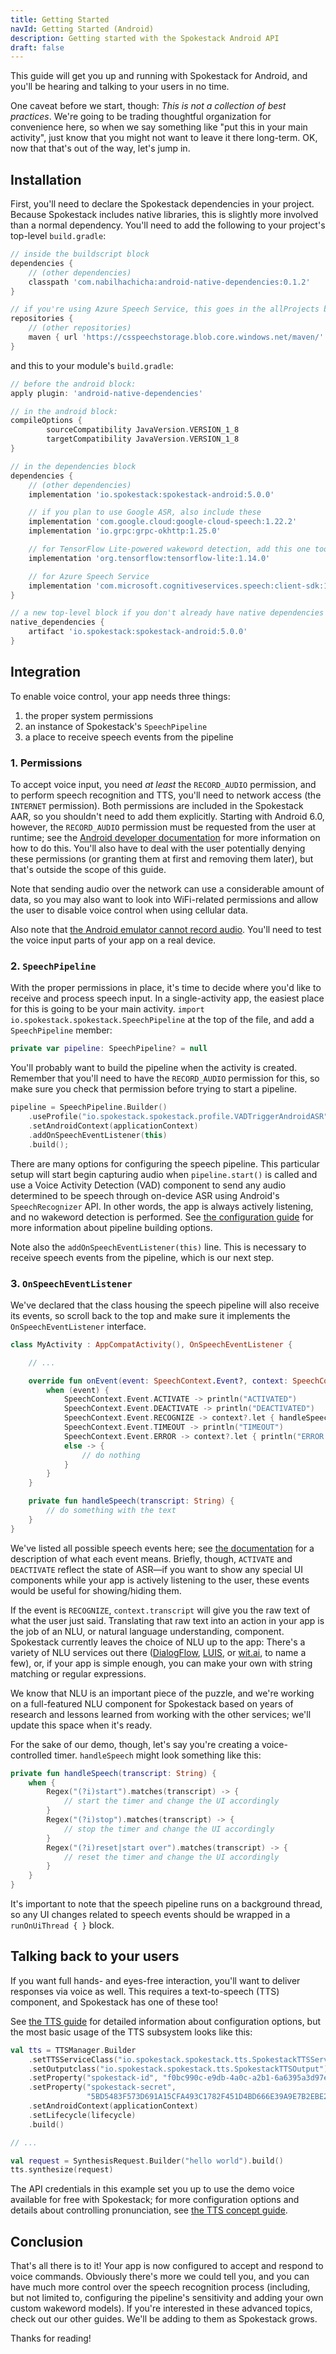 ```yaml
---
title: Getting Started
navId: Getting Started (Android)
description: Getting started with the Spokestack Android API
draft: false
---
```


This guide will get you up and running with Spokestack for Android, and you'll be hearing and talking to your users in no time.

One caveat before we start, though: _This is not a collection of best practices_. We're going to be trading thoughtful organization for convenience here, so when we say something like "put this in your main activity", just know that you might not want to leave it there long-term. OK, now that that's out of the way, let's jump in.

## Installation

First, you'll need to declare the Spokestack dependencies in your project. Because Spokestack includes native libraries, this is slightly more involved than a normal dependency. You'll need to add the following to your project's top-level `build.gradle`:

```groovy
// inside the buildscript block
dependencies {
    // (other dependencies)
    classpath 'com.nabilhachicha:android-native-dependencies:0.1.2'
}

// if you're using Azure Speech Service, this goes in the allProjects block
repositories {
    // (other repositories)
    maven { url 'https://csspeechstorage.blob.core.windows.net/maven/' }
}
```

and this to your module's `build.gradle`:

```groovy
// before the android block:
apply plugin: 'android-native-dependencies'

// in the android block:
compileOptions {
        sourceCompatibility JavaVersion.VERSION_1_8
        targetCompatibility JavaVersion.VERSION_1_8
}

// in the dependencies block
dependencies {
    // (other dependencies)
    implementation 'io.spokestack:spokestack-android:5.0.0'

    // if you plan to use Google ASR, also include these
    implementation 'com.google.cloud:google-cloud-speech:1.22.2'
    implementation 'io.grpc:grpc-okhttp:1.25.0'

    // for TensorFlow Lite-powered wakeword detection, add this one too
    implementation 'org.tensorflow:tensorflow-lite:1.14.0'

    // for Azure Speech Service
    implementation 'com.microsoft.cognitiveservices.speech:client-sdk:1.9.0'
}

// a new top-level block if you don't already have native dependencies
native_dependencies {
    artifact 'io.spokestack:spokestack-android:5.0.0'
}
```

## Integration

To enable voice control, your app needs three things:

1. the proper system permissions
2. an instance of Spokestack's `SpeechPipeline`
3. a place to receive speech events from the pipeline

### 1. Permissions

To accept voice input, you need _at least_ the `RECORD_AUDIO` permission, and to perform speech recognition and TTS, you'll need to network access (the `INTERNET` permission). Both permissions are included in the Spokestack AAR, so you shouldn't need to add them explicitly. Starting with Android 6.0, however, the `RECORD_AUDIO` permission must be requested from the user at runtime; see the [Android developer documentation](https://developer.android.com/training/permissions/requesting.html) for more information on how to do this. You'll also have to deal with the user potentially denying these permissions (or granting them at first and removing them later), but that's outside the scope of this guide.

Note that sending audio over the network can use a considerable amount of data, so you may also want to look into WiFi-related permissions and allow the user to disable voice control when using cellular data.

Also note that [the Android emulator cannot record audio](https://developer.android.com/guide/topics/media/mediarecorder). You'll need to test the voice input parts of your app on a real device.

### 2. `SpeechPipeline`

With the proper permissions in place, it's time to decide where you'd like to receive and process speech input. In a single-activity app, the easiest place for this is going to be your main activity. `import io.spokestack.spokestack.SpeechPipeline` at the top of the file, and add a `SpeechPipeline` member:

```kotlin
private var pipeline: SpeechPipeline? = null
```

You'll probably want to build the pipeline when the activity is created. Remember that you'll need to have the `RECORD_AUDIO` permission for this, so make sure you check that permission before trying to start a pipeline.

```kotlin
pipeline = SpeechPipeline.Builder()
    .useProfile("io.spokestack.spokestack.profile.VADTriggerAndroidASR")
    .setAndroidContext(applicationContext)
    .addOnSpeechEventListener(this)
    .build();
```

There are many options for configuring the speech pipeline. This particular setup will start begin capturing audio when `pipeline.start()` is called and use a Voice Activity Detection (VAD) component to send any audio determined to be speech through on-device ASR using Android's `SpeechRecognizer` API. In other words, the app is always actively listening, and no wakeword detection is performed. See [the configuration guide](/docs/Android/speech-pipeline) for more information about pipeline building options.

Note also the `addOnSpeechEventListener(this)` line. This is necessary to receive speech events from the pipeline, which is our next step.

### 3. `OnSpeechEventListener`

We've declared that the class housing the speech pipeline will also receive its events, so scroll back to the top and make sure it implements the `OnSpeechEventListener` interface.

```kotlin
class MyActivity : AppCompatActivity(), OnSpeechEventListener {

    // ...

    override fun onEvent(event: SpeechContext.Event?, context: SpeechContext?) {
        when (event) {
            SpeechContext.Event.ACTIVATE -> println("ACTIVATED")
            SpeechContext.Event.DEACTIVATE -> println("DEACTIVATED")
            SpeechContext.Event.RECOGNIZE -> context?.let { handleSpeech(it.transcript) }
            SpeechContext.Event.TIMEOUT -> println("TIMEOUT")
            SpeechContext.Event.ERROR -> context?.let { println("ERROR: ${it.error}") }
            else -> {
                // do nothing
            }
        }
    }

    private fun handleSpeech(transcript: String) {
        // do something with the text
    }
}
```

We've listed all possible speech events here; see [the documentation](https://www.javadoc.io/doc/io.spokestack/spokestack-android/latest/io/spokestack/spokestack/SpeechContext.Event.html) for a description of what each event means. Briefly, though, `ACTIVATE` and `DEACTIVATE` reflect the state of ASR—if you want to show any special UI components while your app is actively listening to the user, these events would be useful for showing/hiding them.

If the event is `RECOGNIZE`, `context.transcript` will give you the raw text of what the user just said. Translating that raw text into an action in your app is the job of an NLU, or natural language understanding, component. Spokestack currently leaves the choice of NLU up to the app: There's a variety of NLU services out there ([DialogFlow](https://dialogflow.com/), [LUIS](https://www.luis.ai/home), or [wit.ai](https://wit.ai/), to name a few), or, if your app is simple enough, you can make your own with string matching or regular expressions.

We know that NLU is an important piece of the puzzle, and we're working on a full-featured NLU component for Spokestack based on years of research and lessons learned from working with the other services; we'll update this space when it's ready.

For the sake of our demo, though, let's say you're creating a voice-controlled timer. `handleSpeech` might look something like this:

```kotlin
private fun handleSpeech(transcript: String) {
    when {
        Regex("(?i)start").matches(transcript) -> {
            // start the timer and change the UI accordingly
        }
        Regex("(?i)stop").matches(transcript) -> {
            // stop the timer and change the UI accordingly
        }
        Regex("(?i)reset|start over").matches(transcript) -> {
            // reset the timer and change the UI accordingly
        }
    }
}
```

It's important to note that the speech pipeline runs on a background thread, so any UI changes related to speech events should be wrapped in a `runOnUiThread { }` block.

## Talking back to your users

If you want full hands- and eyes-free interaction, you'll want to deliver responses via voice as well. This requires a text-to-speech (TTS) component, and Spokestack has one of these too!

See [the TTS guide](tts) for detailed information about configuration options, but the most basic usage of the TTS subsystem looks like this:

```kotlin
val tts = TTSManager.Builder
    .setTTSServiceClass("io.spokestack.spokestack.tts.SpokestackTTSService")
    .setOutputclass("io.spokestack.spokestack.tts.SpokestackTTSOutput")
    .setProperty("spokestack-id", "f0bc990c-e9db-4a0c-a2b1-6a6395a3d97e")
    .setProperty("spokestack-secret",
                 "5BD5483F573D691A15CFA493C1782F451D4BD666E39A9E7B2EBE287E6A72C6B6")
    .setAndroidContext(applicationContext)
    .setLifecycle(lifecycle)
    .build()

// ...

val request = SynthesisRequest.Builder("hello world").build()
tts.synthesize(request)
```

The API credentials in this example set you up to use the demo voice available for free with Spokestack; for more configuration options and details about controlling pronunciation, see [the TTS concept guide](/docs/Concepts/tts).

## Conclusion

That's all there is to it! Your app is now configured to accept and respond to voice commands. Obviously there's more we could tell you, and you can have much more control over the speech recognition process (including, but not limited to, configuring the pipeline's sensitivity and adding your own custom wakeword models). If you're interested in these advanced topics, check out our other guides. We'll be adding to them as Spokestack grows.

Thanks for reading!
